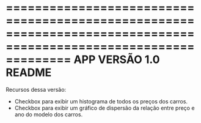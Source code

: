 =================================================================================================================
APP 
VERSÃO 1.0 README
=================================================================================================================

Recursos dessa versão:
- Checkbox para exibir um histograma de todos os preços dos carros.
- Checkbox para exibir um gráfico de dispersão da relação entre preço e ano do modelo dos carros.



